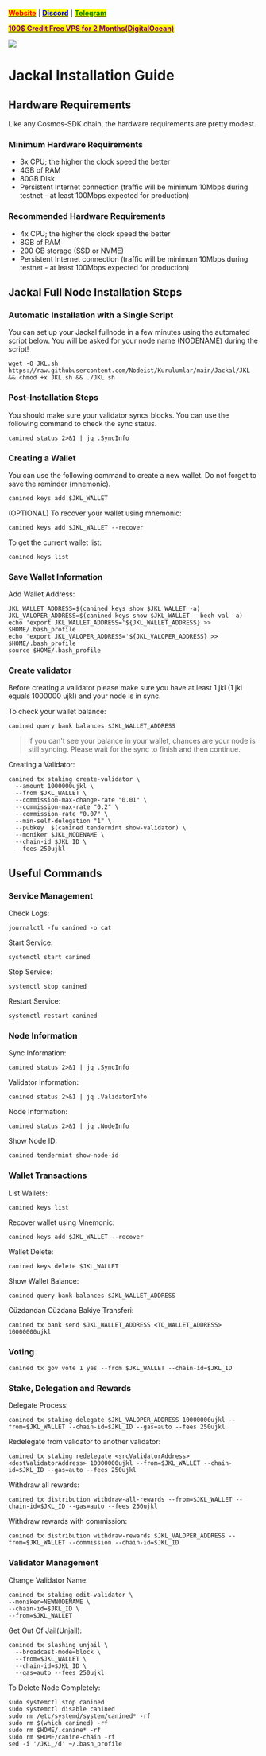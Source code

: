 &#x20;                                                       [<mark style="color:red;">**Website**</mark>](https://nodeist.net/) | [<mark style="color:blue;">**Discord**</mark>](https://discord.gg/ypx7mJ6Zzb) | [<mark style="color:green;">**Telegram**</mark>](https://t.me/noodeist)

&#x20;                                     [<mark style="color:purple;">**100$ Credit Free VPS for 2 Months(DigitalOcean)**</mark>](https://www.digitalocean.com/?refcode=410c988c8b3e&utm_campaign=Referral_Invite&utm_medium=Referral_Program&utm_source=badge)

![](https://i.hizliresim.com/hn77mrb.png)

# Jackal Installation Guide
## Hardware Requirements
Like any Cosmos-SDK chain, the hardware requirements are pretty modest.

### Minimum Hardware Requirements
  - 3x CPU; the higher the clock speed the better
  - 4GB of RAM
  - 80GB Disk
  - Persistent Internet connection (traffic will be minimum 10Mbps during testnet - at least 100Mbps expected for production)

### Recommended Hardware Requirements
  - 4x CPU; the higher the clock speed the better
  - 8GB of RAM
  - 200 GB storage (SSD or NVME)
  - Persistent Internet connection (traffic will be minimum 10Mbps during testnet - at least 100Mbps expected for production)

## Jackal Full Node Installation Steps
### Automatic Installation with a Single Script
You can set up your Jackal fullnode in a few minutes using the automated script below.
You will be asked for your node name (NODENAME) during the script!

```
wget -O JKL.sh https://raw.githubusercontent.com/Nodeist/Kurulumlar/main/Jackal/JKL && chmod +x JKL.sh && ./JKL.sh
```

### Post-Installation Steps

You should make sure your validator syncs blocks.
You can use the following command to check the sync status.
```
canined status 2>&1 | jq .SyncInfo
```

### Creating a Wallet
You can use the following command to create a new wallet. Do not forget to save the reminder (mnemonic).
```
canined keys add $JKL_WALLET
```

(OPTIONAL) To recover your wallet using mnemonic:
```
canined keys add $JKL_WALLET --recover
```

To get the current wallet list:
```
canined keys list
```

### Save Wallet Information
Add Wallet Address:
```
JKL_WALLET_ADDRESS=$(canined keys show $JKL_WALLET -a)
JKL_VALOPER_ADDRESS=$(canined keys show $JKL_WALLET --bech val -a)
echo 'export JKL_WALLET_ADDRESS='${JKL_WALLET_ADDRESS} >> $HOME/.bash_profile
echo 'export JKL_VALOPER_ADDRESS='${JKL_VALOPER_ADDRESS} >> $HOME/.bash_profile
source $HOME/.bash_profile
```


### Create validator
Before creating a validator please make sure you have at least 1 jkl (1 jkl equals 1000000 ujkl) and your node is in sync.

To check your wallet balance:
```
canined query bank balances $JKL_WALLET_ADDRESS
```
> If you can't see your balance in your wallet, chances are your node is still syncing. Please wait for the sync to finish and then continue.

Creating a Validator:
```
canined tx staking create-validator \
  --amount 1000000ujkl \
  --from $JKL_WALLET \
  --commission-max-change-rate "0.01" \
  --commission-max-rate "0.2" \
  --commission-rate "0.07" \
  --min-self-delegation "1" \
  --pubkey  $(canined tendermint show-validator) \
  --moniker $JKL_NODENAME \
  --chain-id $JKL_ID \
  --fees 250ujkl
```



## Useful Commands
### Service Management
Check Logs:
```
journalctl -fu canined -o cat
```

Start Service:
```
systemctl start canined
```

Stop Service:
```
systemctl stop canined
```

Restart Service:
```
systemctl restart canined
```

### Node Information
Sync Information:
```
canined status 2>&1 | jq .SyncInfo
```

Validator Information:
```
canined status 2>&1 | jq .ValidatorInfo
```

Node Information:
```
canined status 2>&1 | jq .NodeInfo
```

Show Node ID:
```
canined tendermint show-node-id
```

### Wallet Transactions
List Wallets:
```
canined keys list
```

Recover wallet using Mnemonic:
```
canined keys add $JKL_WALLET --recover
```

Wallet Delete:
```
canined keys delete $JKL_WALLET
```

Show Wallet Balance:
```
canined query bank balances $JKL_WALLET_ADDRESS
```

Cüzdandan Cüzdana Bakiye Transferi:
```
canined tx bank send $JKL_WALLET_ADDRESS <TO_WALLET_ADDRESS> 10000000ujkl
```

### Voting
```
canined tx gov vote 1 yes --from $JKL_WALLET --chain-id=$JKL_ID
```

### Stake, Delegation and Rewards
Delegate Process:
```
canined tx staking delegate $JKL_VALOPER_ADDRESS 10000000ujkl --from=$JKL_WALLET --chain-id=$JKL_ID --gas=auto --fees 250ujkl
```

Redelegate from validator to another validator:
```
canined tx staking redelegate <srcValidatorAddress> <destValidatorAddress> 10000000ujkl --from=$JKL_WALLET --chain-id=$JKL_ID --gas=auto --fees 250ujkl
```

Withdraw all rewards:
```
canined tx distribution withdraw-all-rewards --from=$JKL_WALLET --chain-id=$JKL_ID --gas=auto --fees 250ujkl
```

Withdraw rewards with commission:
```
canined tx distribution withdraw-rewards $JKL_VALOPER_ADDRESS --from=$JKL_WALLET --commission --chain-id=$JKL_ID
```

### Validator Management
Change Validator Name:
```
canined tx staking edit-validator \
--moniker=NEWNODENAME \
--chain-id=$JKL_ID \
--from=$JKL_WALLET
```

Get Out Of Jail(Unjail):
```
canined tx slashing unjail \
  --broadcast-mode=block \
  --from=$JKL_WALLET \
  --chain-id=$JKL_ID \
  --gas=auto --fees 250ujkl
```

To Delete Node Completely:
```
sudo systemctl stop canined
sudo systemctl disable canined
sudo rm /etc/systemd/system/canined* -rf
sudo rm $(which canined) -rf
sudo rm $HOME/.canine* -rf
sudo rm $HOME/canine-chain -rf
sed -i '/JKL_/d' ~/.bash_profile
```
